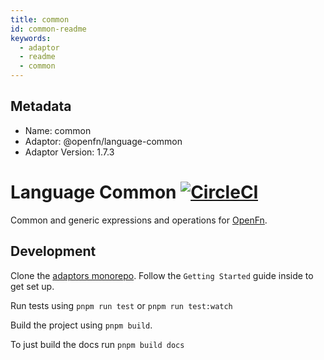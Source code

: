 ```yaml
---
title: common
id: common-readme
keywords:
  - adaptor
  - readme
  - common
---
```

## Metadata
- Name: common
- Adaptor: @openfn/language-common
- Adaptor Version: 1.7.3
# Language Common [![CircleCI](https://circleci.com/gh/OpenFn/language-common.svg?style=svg)](https://circleci.com/gh/OpenFn/language-common)

Common and generic expressions and operations for [OpenFn](http://openfn.org).

## Development

Clone the [adaptors monorepo](https://github.com/OpenFn/adaptors). Follow the
`Getting Started` guide inside to get set up.

Run tests using `pnpm run test` or `pnpm run test:watch`

Build the project using `pnpm build`.

To just build the docs run `pnpm build docs`
